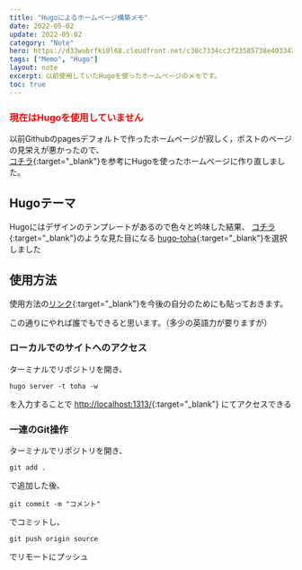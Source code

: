 ```yaml
---
title: "Hugoによるホームページ構築メモ"
date: 2022-05-02
update: 2022-05-02
category: "Note"
hero: https://d33wubrfki0l68.cloudfront.net/c38c7334cc3f23585738e40334284fddcaf03d5e/2e17c/images/hugo-logo-wide.svg
tags: ["Memo", "Hugo"]
layout: note
excerpt: 以前使用していたHugoを使ったホームページのメモです。
toc: true
---
```


### <span style="color: red; ">現在はHugoを使用していません　</span>

以前Githubのpagesデフォルトで作ったホームページが寂しく，ポストのページの見栄えが悪かったので、  
[コチラ](https://zenn.dev/okaponta/articles/c302f58507febc){:target="_blank"}を参考にHugoを使ったホームページに作り直しました。  
<!--more-->

## Hugoテーマ

Hugoにはデザインのテンプレートがあるので色々と吟味した結果、
[コチラ](https://hugo-toha.github.io/){:target="_blank"}のような見た目になる
[hugo-toha](https://github.com/hugo-toha/hugo-toha.github.io){:target="_blank"}を選択しました

## 使用方法

使用方法の[リンク](https://toha-guides.netlify.app/posts/getting-started/){:target="_blank"}を今後の自分のためにも貼っておきます。  

この通りにやれば誰でもできると思います。（多少の英語力が要りますが）

### ローカルでのサイトへのアクセス
ターミナルでリポジトリを開き、
```
hugo server -t toha -w
```
を入力することで
[http://localhost:1313/](http://localhost:1313/){:target="_blank"}
にてアクセスできる

### 一連のGit操作
ターミナルでリポジトリを開き、
```
git add .
```
で追加した後、
```
git commit -m "コメント"
```
でコミットし、
```
git push origin source
```
でリモートにプッシュ